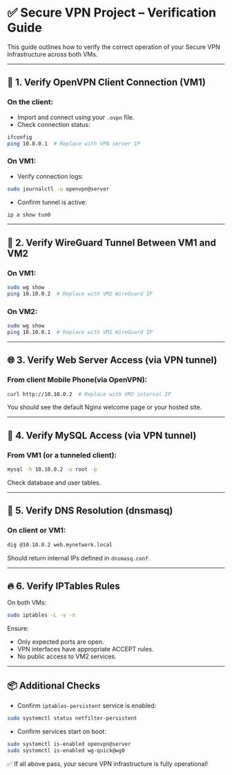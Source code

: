 # ✅ Secure VPN Project – Verification Guide

This guide outlines how to verify the correct operation of your Secure VPN Infrastructure across both VMs.

---

## 🔌 1. Verify OpenVPN Client Connection (VM1)

### On the client:
- Import and connect using your `.ovpn` file.
- Check connection status:
```bash
ifconfig
ping 10.8.0.1  # Replace with VPN server IP
```

### On VM1:
- Verify connection logs:
```bash
sudo journalctl -u openvpn@server
```
- Confirm tunnel is active:
```bash
ip a show tun0
```

---

## 🔐 2. Verify WireGuard Tunnel Between VM1 and VM2

### On VM1:
```bash
sudo wg show
ping 10.10.0.2  # Replace with VM2 WireGuard IP
```

### On VM2:
```bash
sudo wg show
ping 10.10.0.1  # Replace with VM1 WireGuard IP
```

---

## 🌐 3. Verify Web Server Access (via VPN tunnel)

### From client Mobile Phone(via OpenVPN):
```bash
curl http://10.10.0.2  # Replace with VM2 internal IP
```

You should see the default Nginx welcome page or your hosted site.

---

## 🧬 4. Verify MySQL Access (via VPN tunnel)

### From VM1 (or a tunneled client):
```bash
mysql -h 10.10.0.2 -u root -p
```

Check database and user tables.

---

## 📡 5. Verify DNS Resolution (dnsmasq)

### On client or VM1:
```bash
dig @10.10.0.2 web.mynetwork.local
```

Should return internal IPs defined in `dnsmasq.conf`.

---

## 🔥 6. Verify IPTables Rules

On both VMs:
```bash
sudo iptables -L -v -n
```

Ensure:
- Only expected ports are open.
- VPN interfaces have appropriate ACCEPT rules.
- No public access to VM2 services.

---

## 📦 Additional Checks

- Confirm `iptables-persistent` service is enabled:
```bash
sudo systemctl status netfilter-persistent
```

- Confirm services start on boot:
```bash
sudo systemctl is-enabled openvpn@server
sudo systemctl is-enabled wg-quick@wg0
```

✅ If all above pass, your secure VPN infrastructure is fully operational!

